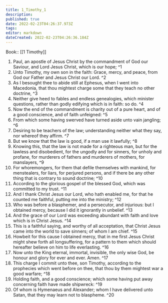 ```yaml
---
title: 1_Timothy_1
description: 
published: true
date: 2022-02-23T04:26:37.973Z
tags: 
editor: markdown
dateCreated: 2022-02-23T04:26:36.184Z
---
```


 Book:: [[1 Timothy]]
 1. Paul, an apostle of Jesus Christ by the commandment of God our Saviour, and Lord Jesus Christ, which is our hope; ^1
 2. Unto Timothy, my own son in the faith: Grace, mercy, and peace, from God our Father and Jesus Christ our Lord. ^2
 3. As I besought thee to abide still at Ephesus, when I went into Macedonia, that thou mightest charge some that they teach no other doctrine, ^3
 4. Neither give heed to fables and endless genealogies, which minister questions, rather than godly edifying which is in faith: so do. ^4
 5. Now the end of the commandment is charity out of a pure heart, and of a good conscience, and of faith unfeigned: ^5
 6. From which some having swerved have turned aside unto vain jangling; ^6
 7. Desiring to be teachers of the law; understanding neither what they say, nor whereof they affirm. ^7
 8. But we know that the law is good, if a man use it lawfully; ^8
 9. Knowing this, that the law is not made for a righteous man, but for the lawless and disobedient, for the ungodly and for sinners, for unholy and profane, for murderers of fathers and murderers of mothers, for manslayers, ^9
 10. For whoremongers, for them that defile themselves with mankind, for menstealers, for liars, for perjured persons, and if there be any other thing that is contrary to sound doctrine; ^10
 11. According to the glorious gospel of the blessed God, which was committed to my trust. ^11
 12. And I thank Christ Jesus our Lord, who hath enabled me, for that he counted me faithful, putting me into the ministry; ^12
 13. Who was before a blasphemer, and a persecutor, and injurious: but I obtained mercy, because I did it ignorantly in unbelief. ^13
 14. And the grace of our Lord was exceeding abundant with faith and love which is in Christ Jesus. ^14
 15. This is a faithful saying, and worthy of all acceptation, that Christ Jesus came into the world to save sinners; of whom I am chief. ^15
 16. Howbeit for this cause I obtained mercy, that in me first Jesus Christ might shew forth all longsuffering, for a pattern to them which should hereafter believe on him to life everlasting. ^16
 17. Now unto the King eternal, immortal, invisible, the only wise God, be honour and glory for ever and ever. Amen. ^17
 18. This charge I commit unto thee, son Timothy, according to the prophecies which went before on thee, that thou by them mightest war a good warfare; ^18
 19. Holding faith, and a good conscience; which some having put away concerning faith have made shipwreck: ^19
 20. Of whom is Hymenaeus and Alexander; whom I have delivered unto Satan, that they may learn not to blaspheme. ^20
